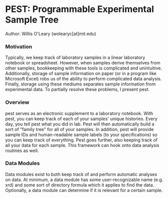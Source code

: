 # PEST: Programmable Experimental Sample Tree
Author: Willis O'Leary (wolearyc[at]mit.edu)
### Motivation
Typically, we keep track of laboratory samples in a linear laboratory notebook or spreadsheet. However, when samples derive themselves from other samples, bookkeeping with these tools is complicated and unintuitive. Additionally, storage of sample information on paper (or in a program like Microsoft Excel) robs us of the ability to perform complicated data analysis. Finally, storage using these mediums separates sample information from experimental data. To partially resolve these problems, I present pest. 

### Overview 
pest serves as an electronic supplement to a laboratory notebook. With pest, you can keep track of each of your samples' unique histories. Every day, you tell pest what you did in lab. Pest will then automatically build a sort of "family tree" for all of your samples. In addition, pest will provide sample IDs and human-readable sample labels (to your specifications) so you can keep track of everything. Pest goes further, also keeping track of all your data for each sample. This framework can hook onto data analysis routines as well. 

### Data Modules
Data modules exist to both keep track of and perform automatic analyses on data. At minimum, a data module has some user-recognizable name (e.g. xrd) and some sort of directory formula which it applies to find the data. Optionally, a data module can determine if it is relevant for a certain sample.